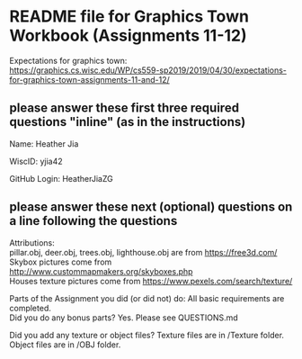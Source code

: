 # README file for Graphics Town Workbook (Assignments 11-12)

Expectations for graphics town: <br>
https://graphics.cs.wisc.edu/WP/cs559-sp2019/2019/04/30/expectations-for-graphics-town-assignments-11-and-12/

## please answer these first three required questions "inline" (as in the instructions)

Name: Heather Jia

WiscID: yjia42

GitHub Login: HeatherJiaZG

## please answer these next (optional) questions on a line following the questions

Attributions: <br>
pillar.obj, deer.obj, trees.obj, lighthouse.obj are from https://free3d.com/  <br>
Skybox pictures come from http://www.custommapmakers.org/skyboxes.php <br>
Houses texture pictures come from https://www.pexels.com/search/texture/ <br>

Parts of the Assignment you did (or did not) do:
All basic requirements are completed.<br>
Did you do any bonus parts?
Yes. Please see QUESTIONS.md

Did you add any texture or object files?
Texture files are in /Texture folder. Object files are in /OBJ folder.<br>
